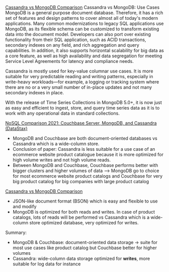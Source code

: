[Cassandra vs MongoDB Comparison](https://www.mongodb.com/resources/compare/cassandra-vs-mongodb?)
Cassandra vs MongoDB: Use Cases
MongoDB is a general purpose document database. Therefore, it has a rich set of features and design patterns to cover almost all of today's modern applications. Many common modernizations to legacy SQL applications use MongoDB, as its flexible schema can be customized to transform existing data into the document model. Developers can also port over existing functionality from their SQL application, such as ACID transactions, secondary indexes on any field, and rich aggregation and query capabilities. In addition, it also supports horizontal scalability for big data as a core feature, as well as high availability and data segregation for meeting Service Level Agreements for latency and compliance needs.

Cassandra is mostly used for key-value columnar use cases. It is more suitable for very predictable reading and writing patterns, especially in write-heavy workloads—for example, a logging or tracking system where there are no or a very small number of in-place updates and not many secondary indexes in place.

With the release of Time Series Collections in MongoDB 5.0+, it is now just as easy and efficient to ingest, store, and query time series data as it is to work with any operational data in standard collections.

[NoSQL Comparison 2021: Couchbase Server, MongoDB, and Cassandra (DataStax)](https://www.altoros.com/blog/nosql-comparison-2021-couchbase-server-mongodb-and-cassandra-datastax/?utm_source)
- MongoDB and Couchbase are both document-oriented databases vs Cassandra which is a wide-column store. 
- Conclusion of paper: Cassandra is less suitable for a use case of an ecommerce website product catalogue because it is more optimized for high volume writes and not high volume reads.
- Between MongoDB and Couchbase, Couchbase performs better with bigger clusters and higher volumes of data --> MongoDB go to choice for most ecommerce website product catalogs and Couchbase for very big product catalog for big companies with large product catalog

[Cassandra vs MongoDB Comparison](https://www.mongodb.com/resources/compare/cassandra-vs-mongodb?)
- JSON-like document format (BSON) which is easy and flexible to use and modify 
- MongoDB is optimized for both reads and writes. In case of product catalogs, lots of reads will be performed vs Cassandra which is a wide-column store optimized database, very optimized for writes. 

Summary: 
- MongoDB & Couchbase: document-oriented data storage -> suite for most use cases like product catalog but Couchbase better for higher volumes 
- Cassandra: wide-column data storage optimized for **writes**, more suitable for log data for instance